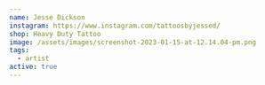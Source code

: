 ```yaml
---
name: Jesse Dickson
instagram: https://www.instagram.com/tattoosbyjessed/
shop: Heavy Duty Tattoo
image: /assets/images/screenshot-2023-01-15-at-12.14.04-pm.png
tags:
  - artist
active: true
---
```

